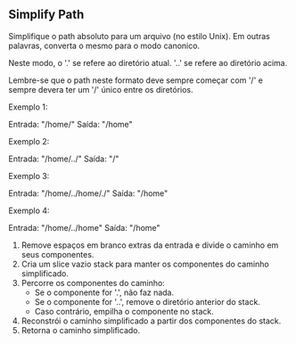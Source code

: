 ## Simplify Path
Simplifique o path absoluto para um arquivo (no estilo Unix). Em outras palavras, converta o mesmo para o modo canonico.

Neste modo, o '.' se refere ao diretório atual. '..' se refere ao diretório acima.

Lembre-se que o path neste formato deve sempre começar com '/' e sempre devera ter um '/' único entre os diretórios.

Exemplo 1:

Entrada: "/home/"
Saída: "/home"

Exemplo 2:

Entrada: "/home/../"
Saída: "/"

Exemplo 3:

Entrada: "/home/../home/./"
Saída: "/home"

Exemplo 4:

Entrada: "/home/../home"
Saída: "/home"



1. Remove espaços em branco extras da entrada e divide o caminho em seus componentes.
2. Cria um slice vazio stack para manter os componentes do caminho simplificado.
3. Percorre os componentes do caminho:
   * Se o componente for '.', não faz nada.
   * Se o componente for '..', remove o diretório anterior do stack.
   * Caso contrário, empilha o componente no stack.
4. Reconstrói o caminho simplificado a partir dos componentes do stack.
5. Retorna o caminho simplificado.